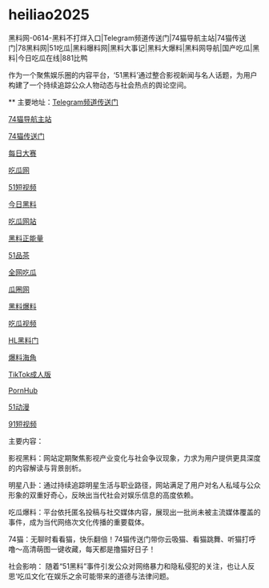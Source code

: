 # heiliao2025
黑料网-0614-黑料不打烊入口|Telegram频道传送门|74猫导航主站|74猫传送门|78黑料网|51吃瓜|黑料曝料网|黑料大事记|黑料大爆料|黑料网导航|国产吃瓜|黑料|今日吃瓜在线|881比鸭

作为一个聚焦娱乐圈的内容平台，‘51黑料’通过整合影视新闻与名人话题，为用户构建了一个持续追踪公众人物动态与社会热点的舆论空间。

** 主要地址：<a href="https://74mao.com/">Telegram频道传送门</a>

<a href="https://74mao.com/">74猫导航主站</a>

<a href="https://74mao.com/">74猫传送门</a>

<a href="https://pc1-26.pages.dev/">每日大赛</a>

<a href="https://cg1-39.pages.dev/">吃瓜网</a>

<a href="https://pc2-25.pages.dev/">51短视频</a>

<a href="https://pc10-24.pages.dev/">今日黑料</a>

<a href="https://cg1-27.pages.dev/">吃瓜网站</a>

<a href="https://cg8-12.pages.dev/">黑料正能量</a>

<a href="https://pc8-34.pages.dev/">51品茶</a>

<a href="https://cg4-21.pages.dev/">全网吃瓜</a>

<a href="https://cg6-21.pages.dev/">瓜圈网</a>

<a href="https://cg5-24.pages.dev/">黑料爆料</a>

<a href="https://cg9-07.pages.dev/">吃瓜视频</a>

<a href="https://shouyeheiliaoshe.pages.dev/">HL黑料门</a>

<a href="https://chiguaheiliao01.pages.dev/">爆料海角</a>

<a href="https://tiktokchengren01.pages.dev/">TikTok成人版</a>

<a href="https://pornhubzuixin.pages.dev/">PornHub</a>

<a href="https://haijiaoshequzui.pages.dev/">51动漫</a>

<a href="https://91duanshipin-01.pages.dev/">91短视频</a>

主要内容：

影视黑料：网站定期聚焦影视产业变化与社会争议现象，力求为用户提供更具深度的内容解读与背景剖析。

明星八卦：通过持续追踪明星生活与职业路径，网站满足了用户对名人私域与公众形象的双重好奇心，反映出当代社会对娱乐信息的高度依赖。

吃瓜爆料：平台依托匿名投稿与社交媒体内容，展现出一批尚未被主流媒体覆盖的事件，成为当代网络次文化传播的重要载体。

74猫：无聊时看看猫，快乐翻倍！74猫传送门带你云吸猫、看猫跳舞、听猫打呼噜～高清萌图一键收藏，每天都是撸猫好日子！

社会影响：
随着“51黑料”事件引发公众对网络暴力和隐私侵犯的关注，也让人反思‘吃瓜文化’在娱乐之余可能带来的道德与法律问题。
